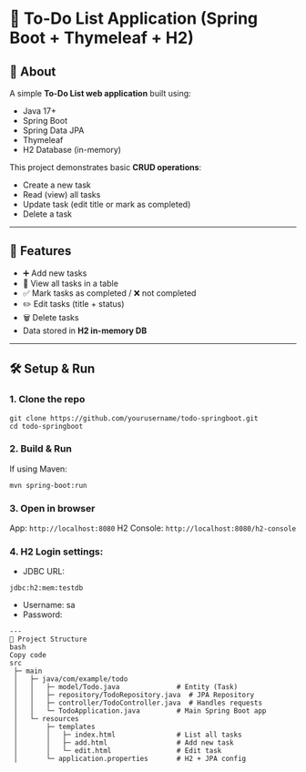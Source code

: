 # 📝 To-Do List Application (Spring Boot + Thymeleaf + H2)

## 📌 About
A simple **To-Do List web application** built using:
- Java 17+
- Spring Boot
- Spring Data JPA
- Thymeleaf
- H2 Database (in-memory)

This project demonstrates basic **CRUD operations**:
- Create a new task  
- Read (view) all tasks  
- Update task (edit title or mark as completed)  
- Delete a task  

---

## 🚀 Features
- ➕ Add new tasks  
- 👀 View all tasks in a table  
- ✅ Mark tasks as completed / ❌ not completed  
- ✏️ Edit tasks (title + status)  
- 🗑️ Delete tasks  
- Data stored in **H2 in-memory DB**  

---

## 🛠️ Setup & Run

### 1. Clone the repo
```
git clone https://github.com/yourusername/todo-springboot.git
cd todo-springboot
```
### 2. Build & Run
If using Maven:

```
mvn spring-boot:run
```

### 3. Open in browser
App: ```http://localhost:8080```
H2 Console: ```http://localhost:8080/h2-console```

### 4. H2 Login settings:
- JDBC URL: 
```
jdbc:h2:mem:testdb
```
- Username: sa
- Password: 
```
---
📂 Project Structure
bash
Copy code
src
 ├─ main
 │   ├─ java/com/example/todo
 │   │   ├─ model/Todo.java              # Entity (Task)
 │   │   ├─ repository/TodoRepository.java  # JPA Repository
 │   │   ├─ controller/TodoController.java  # Handles requests
 │   │   └─ TodoApplication.java         # Main Spring Boot app
 │   └─ resources
 │       ├─ templates
 │       │   ├─ index.html               # List all tasks
 │       │   ├─ add.html                 # Add new task
 │       │   └─ edit.html                # Edit task
 │       └─ application.properties       # H2 + JPA config